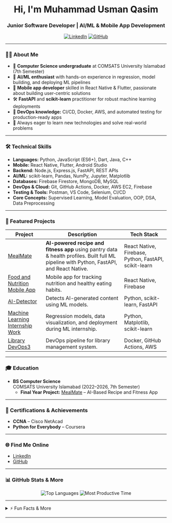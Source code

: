 <!-- Hi there, I'm Muhammad Usman Qasim! 👋 -->
<h1 align="center">Hi, I'm Muhammad Usman Qasim</h1>
<h3 align="center">Junior Software Developer | AI/ML & Mobile App Development</h3>

<p align="center">
  <a href="https://linkedin.com/in/usmanqasimcs"><img src="https://img.shields.io/badge/LinkedIn-blue?logo=linkedin&logoColor=white" alt="LinkedIn"></a>
  <a href="https://github.com/usmanqasimcs"><img src="https://img.shields.io/badge/GitHub-181717?logo=github&logoColor=white" alt="GitHub"></a>
</p>

---

### 👨‍💻 About Me

- 🏫 **Computer Science undergraduate** at COMSATS University Islamabad (7th Semester)
- 🤖 **AI/ML enthusiast** with hands-on experience in regression, model building, and deploying ML pipelines
- 📱 **Mobile app developer** skilled in React Native & Flutter, passionate about building user-centric solutions
- 🛠️ **FastAPI** and **scikit-learn** practitioner for robust machine learning deployments
- 🚀 **DevOps knowledge:** CI/CD, Docker, AWS, and automated testing for production-ready apps
- 🌱 Always eager to learn new technologies and solve real-world problems

---

### 🛠️ Technical Skills

- **Languages:** Python, JavaScript (ES6+), Dart, Java, C++
- **Mobile:** React Native, Flutter, Android Studio
- **Backend:** Node.js, Express.js, FastAPI, REST APIs
- **AI/ML:** scikit-learn, Pandas, NumPy, Jupyter, Matplotlib
- **Databases:** Firebase Firestore, MongoDB, MySQL
- **DevOps & Cloud:** Git, GitHub Actions, Docker, AWS EC2, Firebase
- **Testing & Tools:** Postman, VS Code, Selenium, CI/CD
- **Core Concepts:** Supervised Learning, Model Evaluation, OOP, DSA, Data Preprocessing

---

### 🌟 Featured Projects

| Project | Description | Tech Stack |
|---------|-------------|------------|
| [MealMate](https://github.com/meal-mate-devs/Meal-Mate) | **AI-powered recipe and fitness app** using pantry data & health profiles. Built full ML pipeline with Python, FastAPI, and React Native. | React Native, Firebase, Python, FastAPI, scikit-learn |
| [Food and Nutrition Mobile App](https://github.com/usmanqasimcs/Food-and-Nutrition-Mobile-App) | Mobile app for tracking nutrition and healthy eating habits. | React Native, Firebase |
| [AI-Detector](https://github.com/usmanqasimcs/AI-Detector) | Detects AI-generated content using ML models. | Python, scikit-learn, FastAPI |
| [Machine Learning Internship Work](https://github.com/usmanqasimcs/Machine-Learing-Models-for-Internship) | Regression models, data visualization, and deployment during ML internship. | Python, Matplotlib, scikit-learn |
| [Library DevOps3](https://github.com/usmanqasimcs/Library-DevOps3) | DevOps pipeline for library management system. | Docker, GitHub Actions, AWS |

---

### 🎓 Education

- **BS Computer Science**  
  COMSATS University Islamabad (2022–2026, 7th Semester)
  - **Final Year Project:** [MealMate](https://github.com/meal-mate-devs/Meal-Mate) – AI-Based Recipe and Fitness App

---

### 🏅 Certifications & Achievements

- **CCNA** – Cisco NetAcad
- **Python for Everybody** – Coursera

---

### 🌐 Find Me Online

- [LinkedIn](https://linkedin.com/in/usmanqasimcs)
- [GitHub](https://github.com/usmanqasimcs)

---

### 📊 GitHub Stats & More

<p align="center">
  <img src="https://github-readme-stats.vercel.app/api/top-langs/?username=usmanqasimcs&layout=compact&theme=radical&langs_count=6" alt="Top Languages" />
  <img src="https://github-profile-summary-cards.vercel.app/api/cards/productive-time?username=usmanqasimcs&theme=radical&utcOffset=5" alt="Most Productive Time" />
</p>

---

<details>
  <summary>⚡ Fun Facts & More</summary>
  <ul>
    <li>💡 I love building apps that solve real-life problems with AI & data!</li>
    <li>☕ Chai fuels my code.</li>
    <li>📚 Always ready to learn and collaborate.</li>
  </ul>
</details>

---

<!--
*Open to internship and entry-level opportunities in AI/ML & App Development!*
-->
